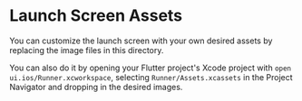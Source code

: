 # Launch Screen Assets

You can customize the launch screen with your own desired assets by replacing the image files in this directory.

You can also do it by opening your Flutter project's Xcode project with `open ui.ios/Runner.xcworkspace`, selecting `Runner/Assets.xcassets` in the Project Navigator and dropping in the desired images.